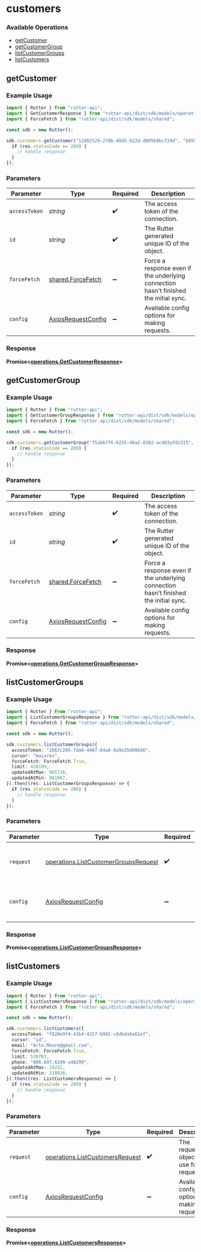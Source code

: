 # customers

### Available Operations

* [getCustomer](#getcustomer)
* [getCustomerGroup](#getcustomergroup)
* [listCustomerGroups](#listcustomergroups)
* [listCustomers](#listcustomers)

## getCustomer

### Example Usage

```typescript
import { Rutter } from "rutter-api";
import { GetCustomerResponse } from "rutter-api/dist/sdk/models/operations";
import { ForceFetch } from "rutter-api/dist/sdk/models/shared";

const sdk = new Rutter();

sdk.customers.getCustomer("12d02529-270b-48d5-b22d-d895b8bcf24d", "b9596933-52f7-4453-b994-d78de3b6e938", ForceFetch.False).then((res: GetCustomerResponse) => {
  if (res.statusCode == 200) {
    // handle response
  }
});
```

### Parameters

| Parameter                                                                            | Type                                                                                 | Required                                                                             | Description                                                                          |
| ------------------------------------------------------------------------------------ | ------------------------------------------------------------------------------------ | ------------------------------------------------------------------------------------ | ------------------------------------------------------------------------------------ |
| `accessToken`                                                                        | *string*                                                                             | :heavy_check_mark:                                                                   | The access token of the connection.                                                  |
| `id`                                                                                 | *string*                                                                             | :heavy_check_mark:                                                                   | The Rutter generated unique ID of the object.                                        |
| `forceFetch`                                                                         | [shared.ForceFetch](../../models/shared/forcefetch.md)                               | :heavy_minus_sign:                                                                   | Force a response even if the underlying connection hasn't finished the initial sync. |
| `config`                                                                             | [AxiosRequestConfig](https://axios-http.com/docs/req_config)                         | :heavy_minus_sign:                                                                   | Available config options for making requests.                                        |


### Response

**Promise<[operations.GetCustomerResponse](../../models/operations/getcustomerresponse.md)>**


## getCustomerGroup

### Example Usage

```typescript
import { Rutter } from "rutter-api";
import { GetCustomerGroupResponse } from "rutter-api/dist/sdk/models/operations";
import { ForceFetch } from "rutter-api/dist/sdk/models/shared";

const sdk = new Rutter();

sdk.customers.getCustomerGroup("f5abb7f6-6255-40a2-8382-ac483afd2315", "bba65016-4e06-4f5b-b6ae-591bc8bdef36", ForceFetch.True).then((res: GetCustomerGroupResponse) => {
  if (res.statusCode == 200) {
    // handle response
  }
});
```

### Parameters

| Parameter                                                                            | Type                                                                                 | Required                                                                             | Description                                                                          |
| ------------------------------------------------------------------------------------ | ------------------------------------------------------------------------------------ | ------------------------------------------------------------------------------------ | ------------------------------------------------------------------------------------ |
| `accessToken`                                                                        | *string*                                                                             | :heavy_check_mark:                                                                   | The access token of the connection.                                                  |
| `id`                                                                                 | *string*                                                                             | :heavy_check_mark:                                                                   | The Rutter generated unique ID of the object.                                        |
| `forceFetch`                                                                         | [shared.ForceFetch](../../models/shared/forcefetch.md)                               | :heavy_minus_sign:                                                                   | Force a response even if the underlying connection hasn't finished the initial sync. |
| `config`                                                                             | [AxiosRequestConfig](https://axios-http.com/docs/req_config)                         | :heavy_minus_sign:                                                                   | Available config options for making requests.                                        |


### Response

**Promise<[operations.GetCustomerGroupResponse](../../models/operations/getcustomergroupresponse.md)>**


## listCustomerGroups

### Example Usage

```typescript
import { Rutter } from "rutter-api";
import { ListCustomerGroupsResponse } from "rutter-api/dist/sdk/models/operations";
import { ForceFetch } from "rutter-api/dist/sdk/models/shared";

const sdk = new Rutter();

sdk.customers.listCustomerGroups({
  accessToken: "2b63c205-fda8-4407-b4a6-8a9a35d086b6",
  cursor: "maiores",
  forceFetch: ForceFetch.True,
  limit: 428199,
  updatedAtMax: 965726,
  updatedAtMin: 881067,
}).then((res: ListCustomerGroupsResponse) => {
  if (res.statusCode == 200) {
    // handle response
  }
});
```

### Parameters

| Parameter                                                                                    | Type                                                                                         | Required                                                                                     | Description                                                                                  |
| -------------------------------------------------------------------------------------------- | -------------------------------------------------------------------------------------------- | -------------------------------------------------------------------------------------------- | -------------------------------------------------------------------------------------------- |
| `request`                                                                                    | [operations.ListCustomerGroupsRequest](../../models/operations/listcustomergroupsrequest.md) | :heavy_check_mark:                                                                           | The request object to use for the request.                                                   |
| `config`                                                                                     | [AxiosRequestConfig](https://axios-http.com/docs/req_config)                                 | :heavy_minus_sign:                                                                           | Available config options for making requests.                                                |


### Response

**Promise<[operations.ListCustomerGroupsResponse](../../models/operations/listcustomergroupsresponse.md)>**


## listCustomers

### Example Usage

```typescript
import { Rutter } from "rutter-api";
import { ListCustomersResponse } from "rutter-api/dist/sdk/models/operations";
import { ForceFetch } from "rutter-api/dist/sdk/models/shared";

const sdk = new Rutter();

sdk.customers.listCustomers({
  accessToken: "f020e9f4-43b4-4257-b992-c8dbda6a61ef",
  cursor: "id",
  email: "Arlo.Moore@gmail.com",
  forceFetch: ForceFetch.True,
  limit: 539703,
  phone: "806.697.6249 x48299",
  updatedAtMax: 19232,
  updatedAtMin: 310926,
}).then((res: ListCustomersResponse) => {
  if (res.statusCode == 200) {
    // handle response
  }
});
```

### Parameters

| Parameter                                                                          | Type                                                                               | Required                                                                           | Description                                                                        |
| ---------------------------------------------------------------------------------- | ---------------------------------------------------------------------------------- | ---------------------------------------------------------------------------------- | ---------------------------------------------------------------------------------- |
| `request`                                                                          | [operations.ListCustomersRequest](../../models/operations/listcustomersrequest.md) | :heavy_check_mark:                                                                 | The request object to use for the request.                                         |
| `config`                                                                           | [AxiosRequestConfig](https://axios-http.com/docs/req_config)                       | :heavy_minus_sign:                                                                 | Available config options for making requests.                                      |


### Response

**Promise<[operations.ListCustomersResponse](../../models/operations/listcustomersresponse.md)>**

